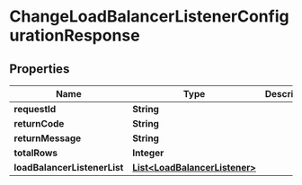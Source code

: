 
# ChangeLoadBalancerListenerConfigurationResponse

## Properties
Name | Type | Description | Notes
------------ | ------------- | ------------- | -------------
**requestId** | **String** |  |  [optional]
**returnCode** | **String** |  |  [optional]
**returnMessage** | **String** |  |  [optional]
**totalRows** | **Integer** |  |  [optional]
**loadBalancerListenerList** | [**List&lt;LoadBalancerListener&gt;**](LoadBalancerListener.md) |  |  [optional]



